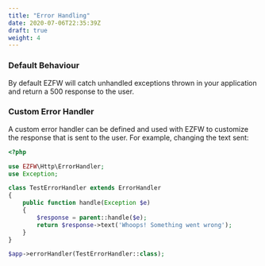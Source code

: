 ```yaml
---
title: "Error Handling"
date: 2020-07-06T22:35:39Z
draft: true
weight: 4
---
```


### Default Behaviour

By default EZFW will catch unhandled exceptions thrown in your application and return a 500 response to the user.

### Custom Error Handler

A custom error handler can be defined and used with EZFW to customize the response that is sent to the user. For example, changing the text sent:

```php
<?php

use EZFW\Http\ErrorHandler;
use Exception;

class TestErrorHandler extends ErrorHandler
{
    public function handle(Exception $e)
    {
        $response = parent::handle($e);
        return $response->text('Whoops! Something went wrong');
    }
}

$app->errorHandler(TestErrorHandler::class);
```